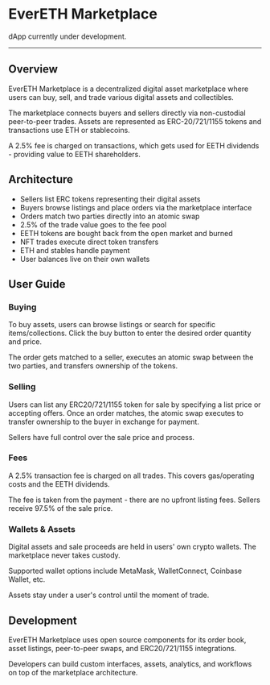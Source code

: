 # EverETH Marketplace

dApp currently under development.

<hr className="home__divider" />

## Overview

EverETH Marketplace is a decentralized digital asset marketplace where users can buy, sell, and trade various digital assets and collectibles. 

The marketplace connects buyers and sellers directly via non-custodial peer-to-peer trades. Assets are represented as ERC-20/721/1155 tokens and transactions use ETH or stablecoins. 

A 2.5% fee is charged on transactions, which gets used for EETH dividends - providing value to EETH shareholders.

## Architecture

- Sellers list ERC tokens representing their digital assets
- Buyers browse listings and place orders via the marketplace interface 
- Orders match two parties directly into an atomic swap
- 2.5% of the trade value goes to the fee pool
- EETH tokens are bought back from the open market and burned
- NFT trades execute direct token transfers
- ETH and stables handle payment
- User balances live on their own wallets

## User Guide 

### Buying

To buy assets, users can browse listings or search for specific items/collections. Click the buy button to enter the desired order quantity and price. 

The order gets matched to a seller, executes an atomic swap between the two parties, and transfers ownership of the tokens.

### Selling 

Users can list any ERC20/721/1155 token for sale by specifying a list price or accepting offers. Once an order matches, the atomic swap executes to transfer ownership to the buyer in exchange for payment.

Sellers have full control over the sale price and process.

### Fees

A 2.5% transaction fee is charged on all trades. This covers gas/operating costs and the EETH dividends. 

The fee is taken from the payment - there are no upfront listing fees. Sellers receive 97.5% of the sale price.

### Wallets & Assets

Digital assets and sale proceeds are held in users' own crypto wallets. The marketplace never takes custody.

Supported wallet options include MetaMask, WalletConnect, Coinbase Wallet, etc. 

Assets stay under a user's control until the moment of trade.

## Development

EverETH Marketplace uses open source components for its order book, asset listings, peer-to-peer swaps, and ERC20/721/1155 integrations.

Developers can build custom interfaces, assets, analytics, and workflows on top of the marketplace architecture.
